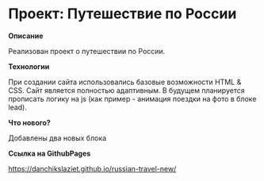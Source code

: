 # Проект: Путешествие по России

**Описание**

Реализован проект о путешествии по России.


**Технологии**

При создании сайта использовались базовые возможности HTML & CSS. Сайт является полностью адаптивным.
В будущем планируется прописать логику на js (как пример - анимация поездки на фото в блоке lead).

**Что нового?**

Добавлены два новых блока

**Ссылка на GithubPages**

https://danchikslaziet.github.io/russian-travel-new/
